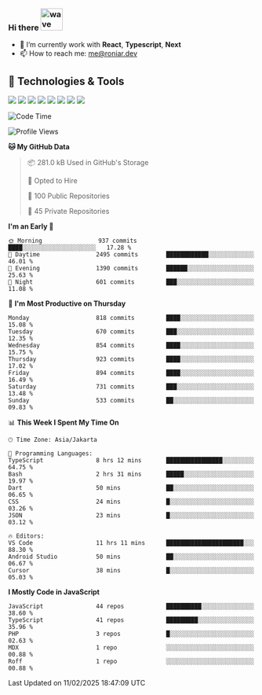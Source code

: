 ### Hi there <img src="https://i.ibb.co/q0Hx1KK/wave.gif" alt="wave" width="45px">

- 🌱 I’m currently work with **React**, **Typescript**, **Next**
- 📫 How to reach me: me@roniar.dev

## 🔧 Technologies & Tools

![](https://img.shields.io/badge/OS-Linux-informational?style=flat&logo=linux&logoColor=white&color=2bbc8a)
![](https://img.shields.io/badge/OS-Windows-informational?style=flat&logo=windows&logoColor=white&color=2bbc8a)
![](https://img.shields.io/badge/Code-JavaScript-informational?style=flat&logo=javascript&logoColor=white&color=2bbc8a)
![](https://img.shields.io/badge/Code-Golang-informational?style=flat&logo=go&logoColor=white&color=2bbc8a)
![](https://img.shields.io/badge/Code-React-informational?style=flat&logo=react&logoColor=white&color=2bbc8a)
![](https://img.shields.io/badge/Code-Next-informational?style=flat&logo=next.js&logoColor=white&color=2bbc8a)
![](https://img.shields.io/badge/Shell-Bash-informational?style=flat&logo=gnu-bash&logoColor=white&color=2bbc8a)
![](https://img.shields.io/badge/Tools-Docker-informational?style=flat&logo=docker&logoColor=white&color=2bbc8a)

<!--START_SECTION:waka-->
![Code Time](http://img.shields.io/badge/Code%20Time-2%2C318%20hrs%2032%20mins-blue)

![Profile Views](http://img.shields.io/badge/Profile%20Views-0-blue)

**🐱 My GitHub Data** 

> 📦 281.0 kB Used in GitHub's Storage 
 > 
> 💼 Opted to Hire
 > 
> 📜 100 Public Repositories 
 > 
> 🔑 45 Private Repositories 
 > 
**I'm an Early 🐤** 

```text
🌞 Morning                937 commits         ████░░░░░░░░░░░░░░░░░░░░░   17.28 % 
🌆 Daytime                2495 commits        ████████████░░░░░░░░░░░░░   46.01 % 
🌃 Evening                1390 commits        ██████░░░░░░░░░░░░░░░░░░░   25.63 % 
🌙 Night                  601 commits         ███░░░░░░░░░░░░░░░░░░░░░░   11.08 % 
```
📅 **I'm Most Productive on Thursday** 

```text
Monday                   818 commits         ████░░░░░░░░░░░░░░░░░░░░░   15.08 % 
Tuesday                  670 commits         ███░░░░░░░░░░░░░░░░░░░░░░   12.35 % 
Wednesday                854 commits         ████░░░░░░░░░░░░░░░░░░░░░   15.75 % 
Thursday                 923 commits         ████░░░░░░░░░░░░░░░░░░░░░   17.02 % 
Friday                   894 commits         ████░░░░░░░░░░░░░░░░░░░░░   16.49 % 
Saturday                 731 commits         ███░░░░░░░░░░░░░░░░░░░░░░   13.48 % 
Sunday                   533 commits         ██░░░░░░░░░░░░░░░░░░░░░░░   09.83 % 
```


📊 **This Week I Spent My Time On** 

```text
🕑︎ Time Zone: Asia/Jakarta

💬 Programming Languages: 
TypeScript               8 hrs 12 mins       ████████████████░░░░░░░░░   64.75 % 
Bash                     2 hrs 31 mins       █████░░░░░░░░░░░░░░░░░░░░   19.97 % 
Dart                     50 mins             ██░░░░░░░░░░░░░░░░░░░░░░░   06.65 % 
CSS                      24 mins             █░░░░░░░░░░░░░░░░░░░░░░░░   03.26 % 
JSON                     23 mins             █░░░░░░░░░░░░░░░░░░░░░░░░   03.12 % 

🔥 Editors: 
VS Code                  11 hrs 11 mins      ██████████████████████░░░   88.30 % 
Android Studio           50 mins             ██░░░░░░░░░░░░░░░░░░░░░░░   06.67 % 
Cursor                   38 mins             █░░░░░░░░░░░░░░░░░░░░░░░░   05.03 % 
```

**I Mostly Code in JavaScript** 

```text
JavaScript               44 repos            ██████████░░░░░░░░░░░░░░░   38.60 % 
TypeScript               41 repos            █████████░░░░░░░░░░░░░░░░   35.96 % 
PHP                      3 repos             █░░░░░░░░░░░░░░░░░░░░░░░░   02.63 % 
MDX                      1 repo              ░░░░░░░░░░░░░░░░░░░░░░░░░   00.88 % 
Roff                     1 repo              ░░░░░░░░░░░░░░░░░░░░░░░░░   00.88 % 
```




 Last Updated on 11/02/2025 18:47:09 UTC
<!--END_SECTION:waka-->
